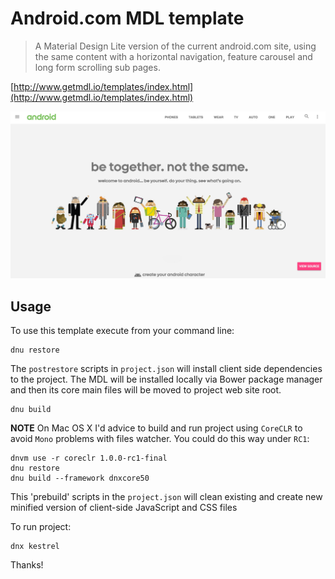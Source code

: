 # Android.com MDL template

> A Material Design Lite version of the current android.com site, using the same content with a horizontal navigation, feature carousel and long form scrolling sub pages.

[http://www.getmdl.io/templates/index.html](http://www.getmdl.io/templates/index.html)

![Android.com Template](../assets/android.jpg)

## Usage

To use this template execute from your command line:
```
dnu restore
```
The `postrestore` scripts in `project.json` will install client side dependencies to the project. The MDL will be installed locally via Bower package manager and then its core main files will be moved to project web site root.

```
dnu build
```

**NOTE** On Mac OS X I'd advice to build and run project using `CoreCLR` to avoid `Mono` problems with files watcher. You could do this way under `RC1`:

```
dnvm use -r coreclr 1.0.0-rc1-final
dnu restore
dnu build --framework dnxcore50
```
This 'prebuild' scripts in the `project.json` will clean existing and create new minified version of client-side JavaScript and CSS files

To run project:
```
dnx kestrel
```

Thanks!
